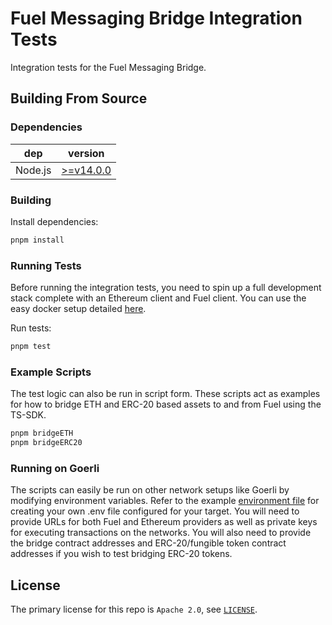 # Fuel Messaging Bridge Integration Tests

Integration tests for the Fuel Messaging Bridge.

## Building From Source

### Dependencies

| dep     | version                                                  |
| ------- | -------------------------------------------------------- |
| Node.js | [>=v14.0.0](https://nodejs.org/en/blog/release/v14.0.0/) |

### Building

Install dependencies:

```sh
pnpm install
```

### Running Tests

Before running the integration tests, you need to spin up a full development stack complete with an Ethereum client and Fuel client. You can use the easy docker setup detailed [here](https://github.com/FuelLabs/fuel-dev-env/tree/v0.1.0-beta.3).

Run tests:

```sh
pnpm test
```

### Example Scripts

The test logic can also be run in script form. These scripts act as examples for how to bridge ETH and ERC-20 based assets to and from Fuel using the TS-SDK.

```sh
pnpm bridgeETH
pnpm bridgeERC20
```

### Running on Goerli

The scripts can easily be run on other network setups like Goerli by modifying environment variables. Refer to the example [environment file](./.env.example) for creating your own .env file configured for your target. You will need to provide URLs for both Fuel and Ethereum providers as well as private keys for executing transactions on the networks. You will also need to provide the bridge contract addresses and ERC-20/fungible token contract addresses if you wish to test bridging ERC-20 tokens.

## License

The primary license for this repo is `Apache 2.0`, see [`LICENSE`](../../LICENSE).
